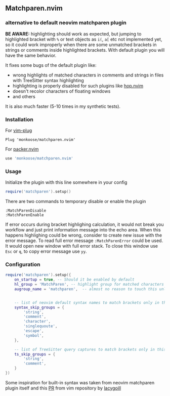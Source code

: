 ## Matchparen.nvim
### alternative to default neovim matchparen plugin

**BE AWARE:** highlighting should work as expected, but jumping to highlighted
bracket with `%` or text objects as `i(`, `a[` etc not implemented yet, so it
could work improperly when there are some unmatched brackets in strings or
comments inside highlighted brackets. With default plugin you will have the
same behavior.

It fixes some bugs of the default plugin like:
- wrong highlights of matched characters in comments and strings in files with TreeSitter syntax highlighting
- highlighting is properly disabled for such plugins like [hop.nvim](https://github.com/phaazon/hop.nvim)
- doesn't recolor characters of floating windows
- and others

It is also much faster (5-10 times in my synthetic tests).

### Installation

For [vim-plug](https://github.com/junegunn/vim-plug)
```vim
Plug 'monkoose/matchparen.nvim'
```

For [packer.nvim](https://github.com/wbthomason/packer.nvim)
```lua
use 'monkoose/matchparen.nvim'
```

### Usage

Initialize the plugin with this line somewhere in your config
```lua
require('matchparen').setup()
```

There are two commands to temporary disable or enable the plugin
```
:MatchParenDisable
:MatchParenEnable
```

If error occurs during bracket highlighing calculation, it would not break
you workflow and just print information message into the echo area. When this
happens highlighing could be wrong, consider to create new issue with the
error message.
To read full error message `:MatchParenError` could be used.
It would open new window with full error stack. To close this window use
`Esc` or `q`, to copy error message use `yy`.

### Configuration

```lua
require('matchparen').setup({
    on_startup = true, -- Should it be enabled by default
    hl_group = 'MatchParen', -- highlight group for matched characters
    augroup_name = 'matchparen',  -- almost no reason to touch this unless


    -- list of neovim default syntax names to match brackets only in this blocks
    syntax_skip_groups = {
        'string',
        'comment',
        'character',
        'singlequoute',
        'escape',
        'symbol',
    },

    -- list of TreeSitter query captures to match brackets only in this blocks
    ts_skip_groups = {
        'string',
        'comment',
    }
})
```

Some inspiration for built-in syntax was taken from neovim matchparen plugin itself and this [PR](https://github.com/vim/vim/pull/7985) from vim repository by [lacygoill](https://github.com/lacygoill)
